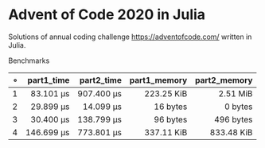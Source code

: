 # Advent of Code 2020 in Julia

Solutions of annual coding challenge https://adventofcode.com/ written in Julia.

Benchmarks

|   ∘ | part1_time | part2_time | part1_memory | part2_memory |
| ---:| ----------:| ----------:| ------------:| ------------:|
|   1 |  83.101 μs | 907.400 μs |   223.25 KiB |     2.51 MiB |
|   2 |  29.899 μs |  14.099 μs |     16 bytes |      0 bytes |
|   3 |  30.400 μs | 138.799 μs |     96 bytes |    496 bytes |
|   4 | 146.699 μs | 773.801 μs |   337.11 KiB |   833.48 KiB |
